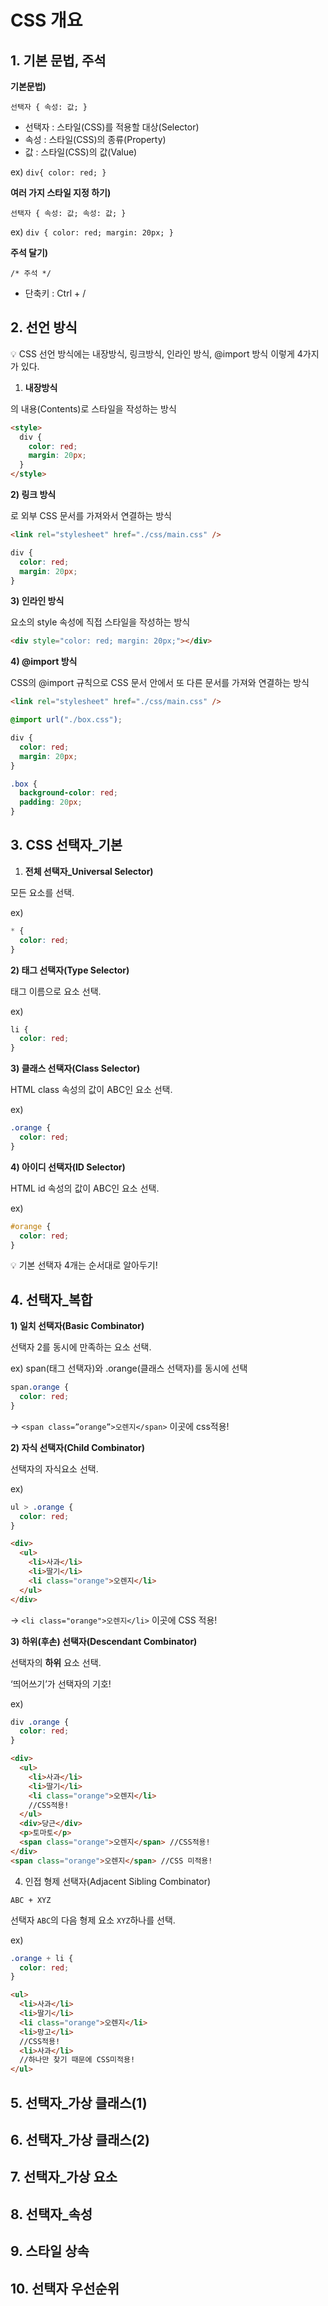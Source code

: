 # CSS 개요

## 1. 기본 문법, 주석

**기본문법)**

`선택자 { 속성: 값; }`

- 선택자 : 스타일(CSS)를 적용할 대상(Selector)
- 속성 : 스타일(CSS)의 종류(Property)
- 값 : 스타일(CSS)의 값(Value)

ex) `div{ color: red; }`

**여러 가지 스타일 지정 하기)**

`선택자 { 속성: 값; 속성: 값; }`

ex) `div { color: red; margin: 20px; }`

**주석 달기)**

`/* 주석 */`

- 단축키 : Ctrl + /

## 2. 선언 방식

<aside>
💡 CSS 선언 방식에는 내장방식, 링크방식, 인라인 방식, @import 방식 이렇게 4가지가 있다.

</aside>

1. **내장방식**

<style></style>의 내용(Contents)로 스타일을 작성하는 방식

```html
<style>
  div {
    color: red;
    margin: 20px;
  }
</style>
```

**2) 링크 방식**

<link />로 외부 CSS 문서를 가져와서 연결하는 방식

```html
<link rel="stylesheet" href="./css/main.css" />
```

```css
div {
  color: red;
  margin: 20px;
}
```

**3) 인라인 방식**

요소의 style 속성에 직접 스타일을 작성하는 방식

```html
<div style="color: red; margin: 20px;"></div>
```

**4) @import 방식**

CSS의 @import 규칙으로 CSS 문서 안에서 또 다른 문서를 가져와 연결하는 방식

```html
<link rel="stylesheet" href="./css/main.css" />
```

```css
@import url("./box.css");

div {
  color: red;
  margin: 20px;
}
```

```css
.box {
  background-color: red;
  padding: 20px;
}
```

## 3. CSS 선택자\_기본

1. **전체 선택자\_Universal Selector)**

모든 요소를 선택.

ex)

```css
* {
  color: red;
}
```

**2) 태그 선택자(Type Selector)**

태그 이름으로 요소 선택.

ex)

```css
li {
  color: red;
}
```

**3) 클래스 선택자(Class Selector)**

HTML class 속성의 값이 ABC인 요소 선택.

ex)

```css
.orange {
  color: red;
}
```

**4) 아이디 선택자(ID Selector)**

HTML id 속성의 값이 ABC인 요소 선택.

ex)

```css
#orange {
  color: red;
}
```

<aside>
💡 기본 선택자 4개는 순서대로 알아두기!

</aside>

## 4. 선택자\_복합

**1) 일치 선택자(Basic Combinator)**

선택자 2를 동시에 만족하는 요소 선택.

ex) span(태그 선택자)와 .orange(클래스 선택자)를 동시에 선택

```css
span.orange {
  color: red;
}
```

→ `<span class=”orange”>오렌지</span>` 이곳에 css적용!

**2) 자식 선택자(Child Combinator)**

선택자의 자식요소 선택.

ex)

```css
ul > .orange {
  color: red;
}
```

```html
<div>
  <ul>
    <li>사과</li>
    <li>딸기</li>
    <li class="orange">오렌지</li>
  </ul>
</div>
```

→ `<li class="orange">오렌지</li>` 이곳에 CSS 적용!

**3) 하위(후손) 선택자(Descendant Combinator)**

선택자의 **하위** 요소 선택.

‘띄어쓰기’가 선택자의 기호!

ex)

```css
div .orange {
  color: red;
}
```

```html
<div>
  <ul>
    <li>사과</li>
    <li>딸기</li>
    <li class="orange">오렌지</li>
    //CSS적용!
  </ul>
  <div>당근</div>
  <p>토마토</p>
  <span class="orange">오렌지</span> //CSS적용!
</div>
<span class="orange">오렌지</span> //CSS 미적용!
```

4. 인접 형제 선택자(Adjacent Sibling Combinator)

`ABC + XYZ`

선택자 `ABC`의 다음 형제 요소 `XYZ`하나를 선택.

ex)

```css
.orange + li {
  color: red;
}
```

```html
<ul>
  <li>사과</li>
  <li>딸기</li>
  <li class="orange">오렌지</li>
  <li>망고</li>
  //CSS적용!
  <li>사과</li>
  //하나만 찾기 때문에 CSS미적용!
</ul>
```

## 5. 선택자\_가상 클래스(1)

## 6. 선택자\_가상 클래스(2)

## 7. 선택자\_가상 요소

## 8. 선택자\_속성

## 9. 스타일 상속

## 10. 선택자 우선순위
